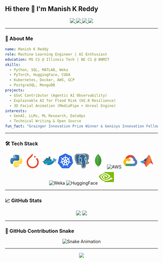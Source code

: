 ## Hi there 👋 I'm Manish K Reddy

<p align="center">
  <a href="mailto:kreddy.manish@gmail.com">
    <img src="https://img.shields.io/badge/Email-D14836?style=for-the-badge&logo=gmail&logoColor=white"/>
  </a>
  <a href="https://manishkreddy.com">
    <img src="https://img.shields.io/badge/Website-000000?style=for-the-badge&logo=About.me&logoColor=white"/>
  </a>
  <a href="https://www.linkedin.com/in/manishkreddy">
    <img src="https://img.shields.io/badge/LinkedIn-0077B5?style=for-the-badge&logo=linkedin&logoColor=white"/>
  </a>
  <a href="https://www.kaggle.com/manishkreddy">
    <img src="https://img.shields.io/badge/Kaggle-20BEFF?style=for-the-badge&logo=kaggle&logoColor=white"/>
  </a>
</p>

---

### 🚀 About Me
```yaml
name: Manish K Reddy
role: Machine Learning Engineer | AI Enthusiast
education: MS CS @ Illinois Tech | BE CS @ BNMIT
skills:
  - Python, SQL, MATLAB, Weka
  - PyTorch, HuggingFace, CUDA
  - Kubernetes, Docker, AWS, GCP
  - PostgreSQL, MongoDB
projects:
  - GSoC Contributor (Agentic AI Observability)
  - Explainable AI for Flood Risk (H2.0 Resilience)
  - 3D Facial Animation (MediaPipe + Unreal Engine)
interests:
  - GenAI, LLMs, ML Research, DataOps
  - Technical Writing & Open Source
fun_fact: "Grainger Innovation Prize Winner & Genisys Innovation Fellow"
```

---

### 🛠️ Tech Stack

<p align="center">
  <img src="https://raw.githubusercontent.com/devicons/devicon/master/icons/python/python-original.svg" width="50" alt="Python"/>
  <img src="https://raw.githubusercontent.com/devicons/devicon/master/icons/pytorch/pytorch-original.svg" width="50" alt="PyTorch"/>
  <img src="https://raw.githubusercontent.com/devicons/devicon/master/icons/docker/docker-original.svg" width="50" alt="Docker"/>
  <img src="https://raw.githubusercontent.com/devicons/devicon/master/icons/kubernetes/kubernetes-original.svg" width="50" alt="Kubernetes"/>
  <img src="https://raw.githubusercontent.com/devicons/devicon/master/icons/postgresql/postgresql-original.svg" width="50" alt="PostgreSQL"/>
  <img src="https://raw.githubusercontent.com/devicons/devicon/master/icons/mongodb/mongodb-original.svg" width="50" alt="MongoDB"/>
  <img src="(https://cdn.jsdelivr.net/gh/devicons/devicon/icons/amazonwebservices/amazonwebservices-original-wordmark.svg)" width="50" alt="AWS"/>
  <img src="https://raw.githubusercontent.com/devicons/devicon/master/icons/googlecloud/googlecloud-original.svg" width="50" alt="GCP"/>
  <img src="https://raw.githubusercontent.com/devicons/devicon/master/icons/matlab/matlab-original.svg" width="50" alt="MATLAB"/>
  <img src="https://upload.wikimedia.org/wikipedia/commons/b/b9/Weka_logo.png" width="50" alt="Weka"/>
  <img src="https://huggingface.co/front/assets/huggingface_logo.svg" width="50" alt="HuggingFace"/>
  <img src="https://raw.githubusercontent.com/devicons/devicon/master/icons/cuda/cuda-original.svg" width="50" alt="CUDA"/>
</p>

---

### 📈 GitHub Stats

<p align="center">
  <img src="https://github-readme-stats.vercel.app/api?username=kredd10&show_icons=true&theme=radical" height="160"/>
  <img src="https://github-readme-stats.vercel.app/api/top-langs/?username=kredd10&layout=compact&theme=radical" height="160"/>
</p>

---

### 🐍 GitHub Contribution Snake

<p align="center">
  <img src="https://github.com/kredd10/kredd10/blob/output/github-contribution-grid-snake.svg" alt="Snake Animation"/>
</p>

---

<p align="center">
  <img src="https://capsule-render.vercel.app/api?section=footer&type=waving&color=gradient&height=100"/>
</p>

